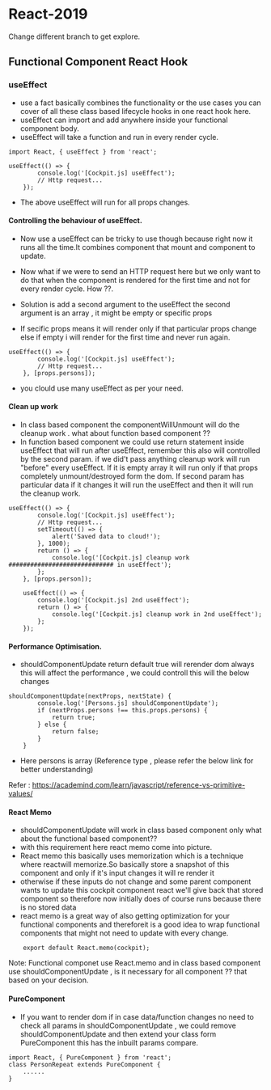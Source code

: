 # React-2019
Change different branch to get explore.
## Functional Component React Hook

### useEffect
* use a fact basically combines the functionality or the use cases you can cover of all these class based lifecycle hooks in one react hook here.
* useEffect can import and add anywhere inside your functional component body.
* useEffect will take a function and run in every render cycle.

```
import React, { useEffect } from 'react';

useEffect(() => {
        console.log('[Cockpit.js] useEffect');
        // Http request...
    });
```
* The above useEffect will run for all props changes.
#### Controlling the behaviour of useEffect.
* Now use a useEffect can be tricky to use though because right now it runs all the time.It combines component that mount and component to update.

* Now what if we were to send an HTTP request here but we only want to do that when the component is rendered for the first time and not for every render cycle. How  ??.

* Solution is add a second argument to the useEffect the second argument is an array , it might be empty or specific props

* If secific props means it will render only if that particular props change else if empty i will render for the first time and never run again.

```
useEffect(() => {
        console.log('[Cockpit.js] useEffect');
        // Http request...
    }, [props.persons]);
```
* you clould use many useEffect as per your need.

#### Clean up work
* In class based component the componentWillUnmount will do the cleanup work . what about function based component ??
* In function based component we could use return statement inside useEffect that will run after useEffect, remember this also will controlled by the second param. if we did't pass anything cleanup work will run  "before" every useEffect. If it is empty array it will run only if that props completely unmount/destroyed form the dom. If second param has particular data if it changes it will run the useEffect and then it will run the cleanup work.

```
useEffect(() => {
        console.log('[Cockpit.js] useEffect');
        // Http request...
        setTimeout(() => {
            alert('Saved data to cloud!');
        }, 1000);
        return () => {
            console.log('[Cockpit.js] cleanup work ############################# in useEffect');
        };
    }, [props.person]);

    useEffect(() => {
        console.log('[Cockpit.js] 2nd useEffect');
        return () => {
            console.log('[Cockpit.js] cleanup work in 2nd useEffect');
        };
    });
```
#### Performance Optimisation.
* shouldComponentUpdate return default true will rerender dom always this will affect the performance , we could controll this will the below changes
```
shouldComponentUpdate(nextProps, nextState) {
        console.log('[Persons.js] shouldComponentUpdate');
        if (nextProps.persons !== this.props.persons) {
            return true;
        } else {
            return false;
        }
    }
```
* Here persons is array (Reference type , please refer the below link for better understanding)

Refer : https://academind.com/learn/javascript/reference-vs-primitive-values/

#### React Memo
* shouldComponentUpdate will work in class based component only what about the functional based component??
* with this requirement here react memo come into picture.
* React memo this basically uses memorization which is a technique where reactwill memorize.So basically store a snapshot of this component and only if it's input changes it will re render it
* otherwise if these inputs do not change and some parent component wants to update this cockpit component
react we'll give back that stored component so therefore now initially does of course runs because there
is no stored data 
* react memo is a great way of also getting optimization for your functional components and thereforeit is a good idea to wrap functional components that might not need to update with every change.

```
    export default React.memo(cockpit);
```

Note: Functional componet use React.memo and in class based component use shouldComponentUpdate , is it necessary for all component ?? that  based on your decision.

#### PureComponent

* If you want to render dom if in case data/function changes no need to check all params in shouldComponentUpdate , we could remove shouldComponentUpdate and then extend your class form PureComponent this has the inbuilt params compare.

```
import React, { PureComponent } from 'react';
class PersonRepeat extends PureComponent {
    ......
}
```



